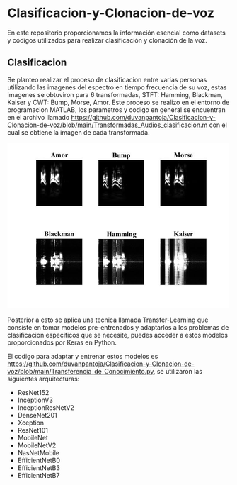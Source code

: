 # Clasificacion-y-Clonacion-de-voz
En este repositorio proporcionamos la información esencial como datasets y códigos utilizados para realizar clasificación y clonación de la voz.

## Clasificacion
Se planteo realizar el proceso de clasificacion entre varias personas utilizando las imagenes del espectro en tiempo frecuencia de su voz, estas imagenes se obtuviron para 6 transformadas, STFT: Hamming, Blackman, Kaiser y CWT: Bump, Morse, Amor. Este proceso se realizo en el entorno de programacion MATLAB, los parametros y codigo en general se encuentran en el archivo llamado https://github.com/duvanpantoja/Clasificacion-y-Clonacion-de-voz/blob/main/Transformadas_Audios_clasificacion.m con el cual se obtiene la imagen de cada transformada.

<img src="Transformadas.jpg" width="500">

Posterior a esto se aplica una tecnica llamada Transfer-Learning que consiste en tomar modelos pre-entrenados y adaptarlos a los problemas de clasificacion especificos que se necesite, puedes acceder a estos modelos proporcionados por Keras en Python.

El codigo para adaptar y entrenar estos modelos es https://github.com/duvanpantoja/Clasificacion-y-Clonacion-de-voz/blob/main/Transferencia_de_Conocimiento.py, se utilizaron las siguientes arquitecturas:

* ResNet152
* InceptionV3
* InceptionResNetV2
* DenseNet201
* Xception
* ResNet101
* MobileNet
* MobileNetV2 
* NasNetMobile
* EfficientNetB0
* EfficientNetB3
* EfficientNetB7




